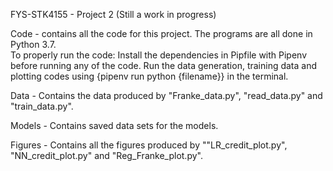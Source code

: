 FYS-STK4155 - Project 2 (Still a work in progress)

Code - contains all the code for this project. The programs are all done in Python 3.7.\
To properly run the code: Install the dependencies in Pipfile with Pipenv before running any of the code. Run the data generation, training data and plotting codes using {pipenv run python {filename}} in the terminal.

Data - Contains the data produced by "Franke_data.py", "read_data.py" and "train_data.py".

Models - Contains saved data sets for the models.

Figures - Contains all the figures produced by ""LR_credit_plot.py", "NN_credit_plot.py" and "Reg_Franke_plot.py".
